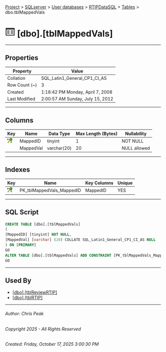 #### 

[Project](../../../../index.md) > [SQLserver](../../../index.md) > [User databases](../../index.md) > [RTIPDataSQL](../index.md) > [Tables](Tables.md) > dbo.tblMappedVals

# ![Tables](../../../../Images/Table32.png) [dbo].[tblMappedVals]

---

## <a name="#properties"></a>Properties

| Property | Value |
|---|---|
| Collation | SQL_Latin1_General_CP1_CI_AS |
| Row Count (~) | 3 |
| Created | 1:18:42 PM Monday, April 7, 2008 |
| Last Modified | 2:00:57 AM Sunday, July 15, 2012 |


---

## <a name="#columns"></a>Columns

| Key | Name | Data Type | Max Length (Bytes) | Nullability |
|---|---|---|---|---|
| [![Cluster Primary Key PK_tblMappedVals_MappedID: MappedID](../../../../Images/pkcluster.png)](#indexes) | MappedID | tinyint | 1 | NOT NULL |
|  | MappedVal | varchar(20) | 20 | NULL allowed |


---

## <a name="#indexes"></a>Indexes

| Key | Name | Key Columns | Unique |
|---|---|---|---|
| [![Cluster Primary Key PK_tblMappedVals_MappedID: MappedID](../../../../Images/pkcluster.png)](#indexes) | PK_tblMappedVals_MappedID | MappedID | YES |


---

## <a name="#sqlscript"></a>SQL Script

```sql
CREATE TABLE [dbo].[tblMappedVals]
(
[MappedID] [tinyint] NOT NULL,
[MappedVal] [varchar] (20) COLLATE SQL_Latin1_General_CP1_CI_AS NULL
) ON [PRIMARY]
GO
ALTER TABLE [dbo].[tblMappedVals] ADD CONSTRAINT [PK_tblMappedVals_MappedID] PRIMARY KEY CLUSTERED ([MappedID]) ON [PRIMARY]
GO

```


---

## <a name="#usedby"></a>Used By

* [[dbo].[tblReviewRTIP]](dbo_tblReviewRTIP.md)
* [[dbo].[tblRTIP]](dbo_tblRTIP.md)


---

###### Author:  Chris Peak

###### Copyright 2025 - All Rights Reserved

###### Created: Friday, October 17, 2025 3:00:30 PM

